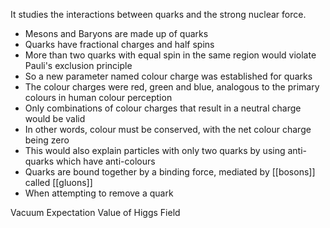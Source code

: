 It studies the interactions between quarks and the strong nuclear force.

- Mesons and Baryons are made up of quarks
- Quarks have fractional charges and half spins
- More than two quarks with equal spin in the same region would violate Pauli's exclusion principle
- So a new parameter named colour charge was established for quarks
- The colour charges were red, green and blue, analogous to the primary colours in human colour perception
- Only combinations of colour charges that result in a neutral charge would be valid
- In other words, colour must be conserved, with the net colour charge being zero
- This would also explain particles with only two quarks by using anti-quarks which have anti-colours
- Quarks are bound together by a binding force, mediated by [[bosons]] called [[gluons]]
- When attempting to remove a quark

Vacuum Expectation Value of Higgs Field